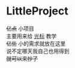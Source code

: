 # LittleProject
~~亿点~~ 小项目   
主要用来给 [光标](https://github.com/Cursor-S) 教学   
~~亿些~~ 小的需求就放在这里   
说不定哪天我自己也用得到   
~~就可以来抄了~~